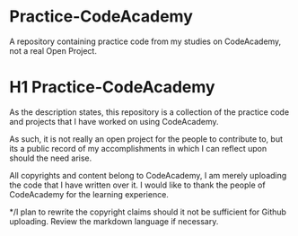 # Practice-CodeAcademy
A repository containing practice code from my studies on CodeAcademy, not a real Open Project. 

# H1 Practice-CodeAcademy
As the description states, this repository is a collection of the practice code and projects that I have worked on using CodeAcademy.

As such, it is not really an open project for the people to contribute to, but its a public record of my accomplishments in which I can reflect upon should the need arise.

All copyrights and content belong to CodeAcademy, I am merely uploading the code that I have written over it. I would like to thank the people of CodeAcademy for the learning experience.

*/I plan to rewrite the copyright claims should it not be sufficient for Github uploading. Review the markdown language if necessary.
